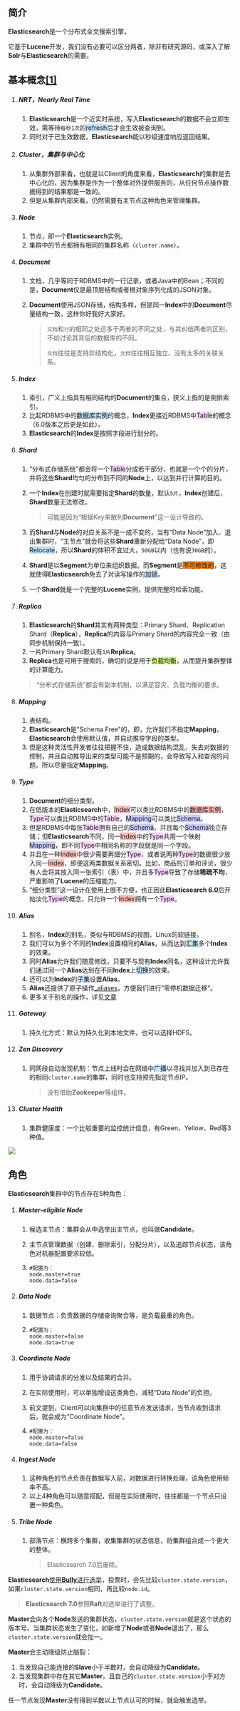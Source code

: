 ## 简介

**Elasticsearch**是一个分布式全文搜索引擎。

它基于**Lucene**开发，我们没有必要可以区分两者，除非有研究源码，或深入了解**Solr**与**Elasticsearch**的需要。



## 基本概念[[1]](https://www.cnblogs.com/duanxz/p/10108296.html)

1. ##### NRT，Nearly Real Time

   1. **Elasticsearch**是一个近实时系统，写入**Elasticsearch**的数据不会立即生效，需等待`每秒1次`的<span style=background:#c2e2ff>refresh</span>后才会生效被查询到。
   2. 同时对于已生效数据，**Elasticsearch**能以秒级速度响应返回结果。

2. ##### Cluster，集群与中心化

   1. 从集群外部来看，也就是以Client的角度来看，**Elasticsearch**的集群是去中心化的，因为集群是作为一个整体对外提供服务的，从任何节点操作数据得到的结果都是一致的。
   2. 但是从集群内部来看，仍然需要有主节点这种角色来管理集群。

3. ##### Node

   1. 节点，即一个**Elasticsearch**实例。
   2. 集群中的节点都拥有相同的集群名称（`cluster.name`）。

4. ##### Document

   1. 文档，几乎等同于RDBMS中的一行记录，或者Java中的Bean；不同的是，**Document**仅是最顶层结构或者根对象序列化成的JSON对象。

   2. **Document**使用JSON存储，结构多样，但是同一**Index**中的**Document**尽量结构一致，这样你好我好大家好。

      > `文档`和`行`的相同之处远多于两者的不同之处，与其纠结两者的区别，不如讨论其背后的数据库的不同。
      >
      > `文档`往往是支持非结构化，`文档`往往相互独立、没有太多的关联关系。

5. ##### Index

   1. 索引，广义上指具有相同结构的**Document**的集合，狭义上指的是倒排索引。
   2. 比起RDBMS中的<span style=background:#c2e2ff>数据库实例</span>的概念，**Index**更接近RDBMS中<span style=background:#f8d2ff>Table</span>的概念（6.0版本之后更是如此）。
   3. **Elasticsearch**的**Index**是按照字段进行划分的。

6. ##### Shard

   1. “分布式存储系统”都会将一个<span style=background:#f8d2ff>Table</span>分成若干部分，也就是一个个的分片，并将这些**Shard**均匀的分布到不同的**Node**上，以达到并行计算的目的。
   
   2. 一个**Index**在创建时就需要指定**Shard**的数量，默认`5片`，**Index**创建后，**Shard**数量无法修改。
   
      > 可能是因为“根据Key来散列**Document**”这一设计导致的。
   
   3. 而**Shard**与**Node**的对应关系不是一成不变的，当有“Data Node”加入、退出集群时，“主节点”就会将这些**Shard**重新分配给“Data Node”，即<span style=background:#c2e2ff>Relocate</span>，所以**Shard**的体积不宜过大，`50GB`以内（也有说`30GB`的）。
   
   4. **Shard**是以**Segment**为单位来组织数据。而**Segment**是<span style=background:#ff8000>不可修改的</span>，这就使得**Elasticsearch**免去了对读写操作的<span style=background:#c2e2ff>加锁</span>。
   
   5. 一个**Shard**就是一个完整的**Lucene**实例，提供完整的检索功能。
   
7. ##### Replica

   1. **Elasticsearch**的**Shard**其实有两种类型：Primary Shard、Replication Shard（**Replica**），**Replica**的内容与Primary Shard的内容完全一致（由同步机制保持一致）。
   2. 一片Primary Shard默认有`1片`**Replica**。
   3. **Replica**也是可用于搜索的，确切的说是用于<span style=background:#d4fe7f>负载均衡</span>，从而提升集群整体的计算能力。

   > “分布式存储系统”都会有副本机制，以满足容灾、负载均衡的要求。

8. ##### Mapping

   1. 表结构。
   2. **Elasticsearch**是"Schema Free"的，即，允许我们不指定**Mapping**，**Elasticsearch**会使用默认值，并自动推导字段的类型。
   3. 但是这种灵活性开发者往往把握不住，造成数据结构混乱，失去对数据的控制，并且自动推导出来的类型可能不是预期的，会导致写入和查询的问题。所以尽量指定**Mapping**。

9. ##### Type

   1. **Document**的细分类型。
   2. 在低版本的**Elasticsearch**中，<span style=background:#ffb8b8>Index</span>可以类比RDBMS中的<span style=background:#ffb8b8>数据库实例</span>，<span style=background:#f8d2ff>Type</span>可以类比RDBMS中的<span style=background:#f8d2ff>Table</span>，<span style=background:#c9ccff>Mapping</span>可以类比<span style=background:#c9ccff>Schema</span>。
   3. 但是RDBMS中每张<span style=background:#f8d2ff>Table</span>拥有自己的<span style=background:#c9ccff>Schema</span>，并且每个<span style=background:#c9ccff>Schema</span>独立存储；但**Elasticsearch**不同，同一<span style=background:#ffb8b8>Index</span>中的<span style=background:#f8d2ff>Type</span>共用一个映射<span style=background:#c9ccff>Mapping</span>，即不同<span style=background:#f8d2ff>Type</span>中相同名称的字段就是同一个字段。
   4. 并且在一种<span style=background:#ffb8b8>Index</span>中很少需要再细分<span style=background:#f8d2ff>Type</span>，或者说两种<span style=background:#f8d2ff>Type</span>的数据很少放入同一<span style=background:#ffb8b8>Index</span>，即便这两类数据关系密切。比如，商品的订单和评论，很少有人会将其放入同一张索引（表）中，并且多<span style=background:#f8d2ff>Type</span>导致了存储**稀疏不均**，严重影响了**Lucene**的压缩能力。
   5. “细分类型”这一设计在使用上很不方便，也正因此**Elasticsearch 6.0**后开始淡化<span style=background:#f8d2ff>Type</span>的概念，只允许一个<span style=background:#ffb8b8>Index</span>拥有一个<span style=background:#f8d2ff>Type</span>。

10. ##### Alias

    1. 别名，**Index**的别名，类似与RDBMS的视图、Linux的软链接。
    2. 我们可以为多个不同的**Index**设置相同的**Alias**，从而达到<span style=background:#c2e2ff>汇集</span>多个**Index**的效果。
    3. 同时**Alias**允许我们随意修改，只要不与现有**Index**同名，这种设计允许我们通过同一个**Alias**达到在不同**Index**上<span style=background:#c2e2ff>切换</span>的效果。
    4. 还可以为**Index**的<span style=background:#c2e2ff>子集</span>设置**Alias**。
    5. **Alias**还提供了原子操作[\_aliases](https://www.elastic.co/guide/cn/elasticsearch/guide/current/index-aliases.html)，方便我们进行”零停机数据迁移“。
    6. 更多关于别名的操作，详见[文章](https://www.cnblogs.com/duanxz/archive/2013/05/11/3072547.html)

11. ##### Gateway

    1. 持久化方式：默认为持久化到本地文件，也可以选择HDFS。

12. ##### Zen Discovery

    1. 同网段自动发现机制：节点上线时会在网络中<span style=background:#c2e2ff>广播</span>以寻找并加入到已存在的相同`cluster.name`的集群，同时也支持预先指定节点IP。

       > 没有借助**Zookeeper**等组件。

13. ##### Cluster Health

    1. 集群健康度：一个比较重要的监控统计信息，有Green、Yellow、Red等3种值。 


![](../images/9/elasticsearch-framework.png)



## 角色

**Elasticsearch**集群中的节点存在5种角色：

1. ##### Master-eligible Node

   1. 候选主节点：集群会从中选举出主节点，也叫做**Candidate**。

   2. 主节点管理数据（创建、删除索引，分配分片），以及追踪节点状态，该角色对机器配置要求较低。

   3. ```properties
      #配置为：
      node.master=true
      node.data=false
      ```

2. ##### Data Node

   1. 数据节点：负责数据的存储查询聚合等，是负载最重的角色。

   2. ```properties
      #配置为：
      node.master=false
      node.data=true
      ```
   
3. ##### Coordinate Node

   1. 用于协调请求的分发以及结果的合并。

   2. 在实际使用时，可以单独增设这类角色，减轻“Data Node”的负担。

   3. 前文提到，Client可以向集群中的任意节点发送请求，当节点收到请求后，就会成为“Coordinate Node”。

   4. ```properties
      #配置为：
      node.master=false
      node.data=false
      ```
   
4. ##### Ingest Node

   1. 这种角色的节点负责在数据写入前，对数据进行转换处理，该角色使用频率不高。
   2. 以上4种角色可以随意搭配，但是在实际使用时，往往都是一个节点只设置一种角色。

5. ##### Tribe Node

   1. 部落节点：横跨多个集群，收集集群的状态信息，将集群组合成一个更大的整体。
   
      > Elasticsearch 7.0后废除。

**Elasticsearch**[使用**Bully**进行选举](https://zhuanlan.zhihu.com/p/110079342)，投票时，会先比较`cluster.state.version`，如果`cluster.state.version`相同，再比较`node.id`。

> **Elasticsearch 7.0**参照**Raft**对选举进行了调整。

**Master**会向各个**Node**发送的集群状态，`cluster.state.version`就是这个状态的版本号。当集群状态发生了变化，如新增了**Node**或者**Node**退出了，那么`cluster.state.version`就会加一。

**Master**会主动降级防止脑裂：

1. 当发现自己能连接的**Slave**小于半数时，会自动降级为**Candidate**。
2. 当发现集群中存在其它**Master**，且自己的`cluster.state.version`小于对方时，会自动降级为**Candidate**。

任一节点发现**Master**没有得到半数以上节点认可的时候，就会触发选举。

